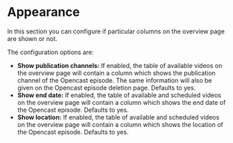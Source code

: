 # Appearance

In this section you can configure if particular columns on the overview page are shown or not.

The configuration options are:

* **Show publication channels:** If enabled, the table of available videos on the overview page will contain a column which shows the publication channel of the Opencast episode. The same information will also be given on the Opencast episode deletion page. Defaults to yes.
* **Show end date:** If enabled, the table of available and scheduled videos on the overview page will contain a column which shows the end date of the Opencast episode. Defaults to yes.
* **Show location:** If enabled, the table of available and scheduled videos on the overview page will contain a column which shows the location of the Opencast episode. Defaults to yes.
